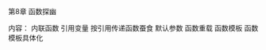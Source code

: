 第8章 函数探幽

内容：
      内联函数
      引用变量
      按引用传递函数蚕食
      默认参数
      函数重载
      函数模板
      函数模板具体化

